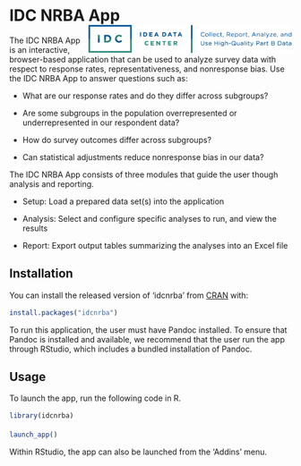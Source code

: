 
<!-- README.md is generated from README.Rmd. Please edit that file -->

# IDC NRBA App <img src="man/figures/logo.png" align="right" height="50" />

The IDC NRBA App is an interactive, browser-based application that can
be used to analyze survey data with respect to response rates,
representativeness, and nonresponse bias. Use the IDC NRBA App to answer
questions such as:

- What are our response rates and do they differ across subgroups?

- Are some subgroups in the population overrepresented or
  underrepresented in our respondent data?

- How do survey outcomes differ across subgroups?

- Can statistical adjustments reduce nonresponse bias in our data?

The IDC NRBA App consists of three modules that guide the user though
analysis and reporting.

- Setup: Load a prepared data set(s) into the application

- Analysis: Select and configure specific analyses to run, and view the
  results

- Report: Export output tables summarizing the analyses into an Excel
  file

## Installation

You can install the released version of ‘idcnrba’ from
[CRAN](https://CRAN.R-project.org) with:

``` r
install.packages("idcnrba")
```

To run this application, the user must have Pandoc installed. To ensure
that Pandoc is installed and available, we recommend that the user run
the app through RStudio, which includes a bundled installation of
Pandoc.

## Usage

To launch the app, run the following code in R.

``` r
library(idcnrba)

launch_app()
```

Within RStudio, the app can also be launched from the ‘Addins’ menu.
